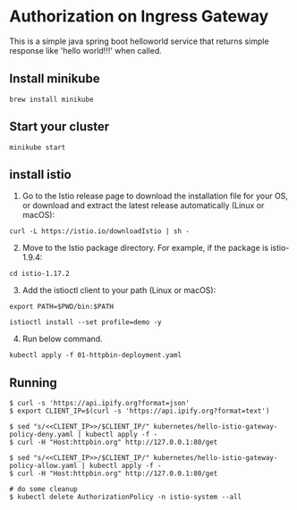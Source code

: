 # Authorization on Ingress Gateway

This is a simple java spring boot helloworld service that returns simple response like 'hello world!!!' when called.

## Install minikube
```
brew install minikube

```

## Start your cluster

```
minikube start

```

## install istio

1. Go to the Istio release page to download the installation file for your OS, or download and extract the latest release automatically (Linux or macOS):

```
curl -L https://istio.io/downloadIstio | sh -

```

2. Move to the Istio package directory. For example, if the package is istio-1.9.4:
```
cd istio-1.17.2
```

3. Add the istioctl client to your path (Linux or macOS):
```
export PATH=$PWD/bin:$PATH

istioctl install --set profile=demo -y

```
4. Run below command.
```
kubectl apply -f 01-httpbin-deployment.yaml

```
## Running

```
$ curl -s 'https://api.ipify.org?format=json'
$ export CLIENT_IP=$(curl -s 'https://api.ipify.org?format=text')

$ sed "s/<<CLIENT_IP>>/$CLIENT_IP/" kubernetes/hello-istio-gateway-policy-deny.yaml | kubectl apply -f -
$ curl -H "Host:httpbin.org" http://127.0.0.1:80/get

$ sed "s/<<CLIENT_IP>>/$CLIENT_IP/" kubernetes/hello-istio-gateway-policy-allow.yaml | kubectl apply -f -
$ curl -H "Host:httpbin.org" http://127.0.0.1:80/get

# do some cleanup
$ kubectl delete AuthorizationPolicy -n istio-system --all

```
